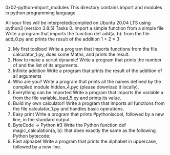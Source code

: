 0x02-python-import_modules
This directory contains import and modules in python programming language

All your files will be interpreted/compiled on Ubuntu 20.04 LTS using python3 (version 3.8.5)
Tasks
0. Import a simple function from a simple file
Write a program that imports the function def add(a, b): from the file add_0.py and prints the result of the addition 1 + 2 = 3
1. My first toolbox!
Write a program that imports functions from the file calculator_1.py, does some Maths, and prints the result.
2. How to make a script dynamic!
Write a program that prints the number of and the list of its arguments.
3. Infinite addition
Write a program that prints the result of the addition of all arguments
4. Who are you?
Write a program that prints all the names defined by the compiled module hidden_4.pyc (please download it locally).
5. Everything can be imported
Write a program that imports the variable a from the file variable_load_5.py and prints its value.
6. Build my own calculator!
Write a program that imports all functions from the file calculator_1.py and handles basic operations.
7. Easy print
Write a program that prints #pythoniscool, followed by a new line, in the standard output.
8. ByteCode -> Python #3
Write the Python function def magic_calculation(a, b): that does exactly the same as the following Python bytecode:
9. Fast alphabet
Write a program that prints the alphabet in uppercase, followed by a new line.
